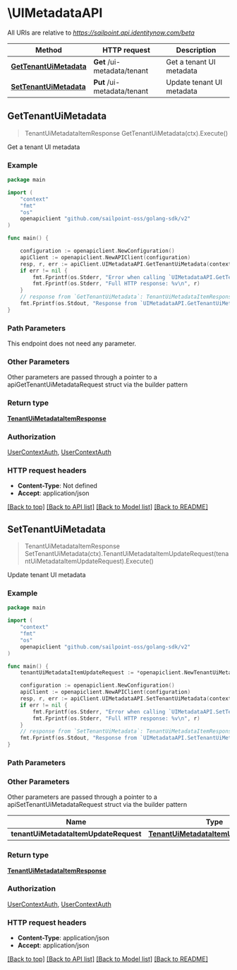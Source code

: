# \UIMetadataAPI

All URIs are relative to *https://sailpoint.api.identitynow.com/beta*

Method | HTTP request | Description
------------- | ------------- | -------------
[**GetTenantUiMetadata**](UIMetadataAPI.md#GetTenantUiMetadata) | **Get** /ui-metadata/tenant | Get a tenant UI metadata
[**SetTenantUiMetadata**](UIMetadataAPI.md#SetTenantUiMetadata) | **Put** /ui-metadata/tenant | Update tenant UI metadata



## GetTenantUiMetadata

> TenantUiMetadataItemResponse GetTenantUiMetadata(ctx).Execute()

Get a tenant UI metadata



### Example

```go
package main

import (
	"context"
	"fmt"
	"os"
	openapiclient "github.com/sailpoint-oss/golang-sdk/v2"
)

func main() {

	configuration := openapiclient.NewConfiguration()
	apiClient := openapiclient.NewAPIClient(configuration)
	resp, r, err := apiClient.UIMetadataAPI.GetTenantUiMetadata(context.Background()).Execute()
	if err != nil {
		fmt.Fprintf(os.Stderr, "Error when calling `UIMetadataAPI.GetTenantUiMetadata``: %v\n", err)
		fmt.Fprintf(os.Stderr, "Full HTTP response: %v\n", r)
	}
	// response from `GetTenantUiMetadata`: TenantUiMetadataItemResponse
	fmt.Fprintf(os.Stdout, "Response from `UIMetadataAPI.GetTenantUiMetadata`: %v\n", resp)
}
```

### Path Parameters

This endpoint does not need any parameter.

### Other Parameters

Other parameters are passed through a pointer to a apiGetTenantUiMetadataRequest struct via the builder pattern


### Return type

[**TenantUiMetadataItemResponse**](TenantUiMetadataItemResponse.md)

### Authorization

[UserContextAuth](../README.md#UserContextAuth), [UserContextAuth](../README.md#UserContextAuth)

### HTTP request headers

- **Content-Type**: Not defined
- **Accept**: application/json

[[Back to top]](#) [[Back to API list]](../README.md#documentation-for-api-endpoints)
[[Back to Model list]](../README.md#documentation-for-models)
[[Back to README]](../README.md)


## SetTenantUiMetadata

> TenantUiMetadataItemResponse SetTenantUiMetadata(ctx).TenantUiMetadataItemUpdateRequest(tenantUiMetadataItemUpdateRequest).Execute()

Update tenant UI metadata



### Example

```go
package main

import (
	"context"
	"fmt"
	"os"
	openapiclient "github.com/sailpoint-oss/golang-sdk/v2"
)

func main() {
	tenantUiMetadataItemUpdateRequest := *openapiclient.NewTenantUiMetadataItemUpdateRequest() // TenantUiMetadataItemUpdateRequest | 

	configuration := openapiclient.NewConfiguration()
	apiClient := openapiclient.NewAPIClient(configuration)
	resp, r, err := apiClient.UIMetadataAPI.SetTenantUiMetadata(context.Background()).TenantUiMetadataItemUpdateRequest(tenantUiMetadataItemUpdateRequest).Execute()
	if err != nil {
		fmt.Fprintf(os.Stderr, "Error when calling `UIMetadataAPI.SetTenantUiMetadata``: %v\n", err)
		fmt.Fprintf(os.Stderr, "Full HTTP response: %v\n", r)
	}
	// response from `SetTenantUiMetadata`: TenantUiMetadataItemResponse
	fmt.Fprintf(os.Stdout, "Response from `UIMetadataAPI.SetTenantUiMetadata`: %v\n", resp)
}
```

### Path Parameters



### Other Parameters

Other parameters are passed through a pointer to a apiSetTenantUiMetadataRequest struct via the builder pattern


Name | Type | Description  | Notes
------------- | ------------- | ------------- | -------------
 **tenantUiMetadataItemUpdateRequest** | [**TenantUiMetadataItemUpdateRequest**](TenantUiMetadataItemUpdateRequest.md) |  | 

### Return type

[**TenantUiMetadataItemResponse**](TenantUiMetadataItemResponse.md)

### Authorization

[UserContextAuth](../README.md#UserContextAuth), [UserContextAuth](../README.md#UserContextAuth)

### HTTP request headers

- **Content-Type**: application/json
- **Accept**: application/json

[[Back to top]](#) [[Back to API list]](../README.md#documentation-for-api-endpoints)
[[Back to Model list]](../README.md#documentation-for-models)
[[Back to README]](../README.md)

